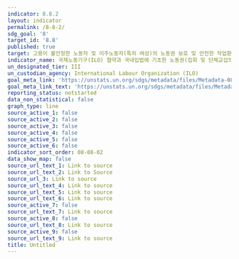 ```yaml
---
indicator: 8.8.2
layout: indicator
permalink: /8-8-2/
sdg_goal: '8'
target_id: '8.8'
published: true
target: 고용이 불안정한 노동자 및 이주노동자(특히 여성)의 노동권 보호 및 안전한 작업환경 촉진
indicator_name: 국제노동기구(ILO) 협약과 국내입법에 기초한 노동권(집회 및 단체교섭의 자유)의 국가별 준수 수준 (성 및 이주 상태별)
un_designated_tier: III
un_custodian_agency: International Labour Organization (ILO)
goal_meta_link: 'https://unstats.un.org/sdgs/metadata/files/Metadata-08-08-02.pdf'
goal_meta_link_text: 'https://unstats.un.org/sdgs/metadata/files/Metadata-08-08-02.pdf'
reporting_status: notstarted
data_non_statistical: false
graph_type: line
source_active_1: false
source_active_2: false
source_active_3: false
source_active_4: false
source_active_5: false
source_active_6: false
indicator_sort_order: 08-08-02
data_show_map: false
source_url_text_1: Link to source
source_url_text_2: Link to Source
source_url_3: Link to source
source_url_text_4: Link to source
source_url_text_5: Link to source
source_url_text_6: Link to source
source_active_7: false
source_url_text_7: Link to source
source_active_8: false
source_url_text_8: Link to source
source_active_9: false
source_url_text_9: Link to source
title: Untitled
---
```

